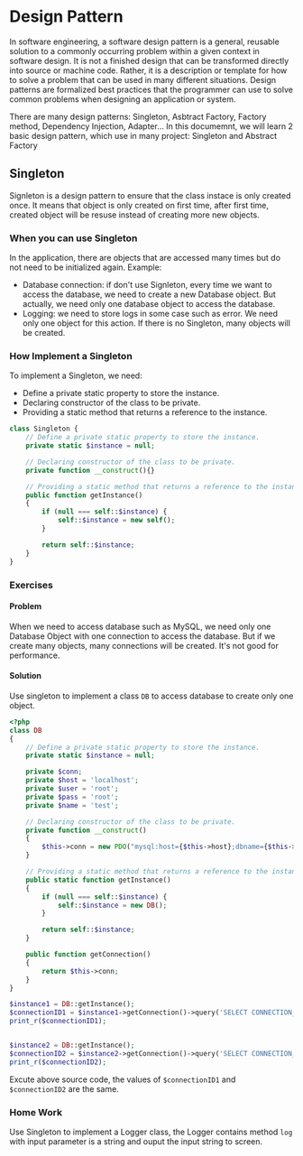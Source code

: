 # Design Pattern

In software engineering, a software design pattern is a general, reusable solution to a commonly occurring problem within a given context in software design. It is not a finished design that can be transformed directly into source or machine code. Rather, it is a description or template for how to solve a problem that can be used in many different situations. Design patterns are formalized best practices that the programmer can use to solve common problems when designing an application or system.

There are many design patterns: Singleton, Asbtract Factory, Factory method, Dependency Injection, Adapter... In this documemnt, we will learn 2 basic design pattern, which use in many project: Singleton and Abstract Factory

## Singleton

Signleton is a design pattern to ensure that the class instace is only created once. It means that object is only created on first time, after first time, created object will be resuse instead of creating more new objects.

### When you can use Singleton

In the application, there are objects that are accessed many times but do not need to be initialized again. Example:

- Database connection: if don't use Signleton, every time we want to access the database, we need to create a new Database object. But actually, we need only one database object to access the database.
- Logging: we need to store logs in some case such as error. We need only one object for this action. If there is no Singleton, many objects will be created.


### How Implement a Singleton

To implement a Singleton, we need:

- Define a private static property to store the instance.
- Declaring constructor of the class to be private.
- Providing a static method that returns a reference to the instance.

```php
class Singleton {
    // Define a private static property to store the instance. 
    private static $instance = null;

    // Declaring constructor of the class to be private.
    private function __construct(){}

    // Providing a static method that returns a reference to the instance.
    public function getInstance()
    {
        if (null === self::$instance) {
            self::$instance = new self();
        }

        return self::$instance;
    }
}
```

### Exercises

#### Problem

When we need to access database such as MySQL, we need only one Database Object with one connection to access the database. But if we create many objects, many connections will be created. It's not good for performance.

#### Solution

Use singleton to implement a class `DB` to access database to create only one object.

```php
<?php
class DB
{
    // Define a private static property to store the instance.
    private static $instance = null;

    private $conn;
    private $host = 'localhost';
    private $user = 'root';
    private $pass = 'root';
    private $name = 'test';

    // Declaring constructor of the class to be private.
    private function __construct()
    {
        $this->conn = new PDO("mysql:host={$this->host};dbname={$this->name}", $this->user, $this->pass);
    }

    // Providing a static method that returns a reference to the instance.
    public static function getInstance()
    {
        if (null === self::$instance) {
            self::$instance = new DB();
        }

        return self::$instance;
    }

    public function getConnection()
    {
        return $this->conn;
    }
}

$instance1 = DB::getInstance();
$connectionID1 = $instance1->getConnection()->query('SELECT CONNECTION_ID()')->fetch(PDO::FETCH_ASSOC);
print_r($connectionID1);


$instance2 = DB::getInstance();
$connectionID2 = $instance2->getConnection()->query('SELECT CONNECTION_ID()')->fetch(PDO::FETCH_ASSOC);
print_r($connectionID2);

```

Excute above source code, the values of `$connectionID1` and `$connectionID2` are the same.

### Home Work

Use Singleton to implement a Logger class, the Logger contains method `log` with input parameter is a string and ouput the input string to screen.

